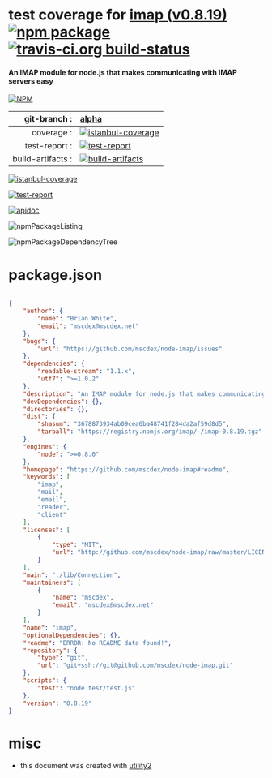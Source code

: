 # test coverage for  [imap (v0.8.19)](https://github.com/mscdex/node-imap#readme)  [![npm package](https://img.shields.io/npm/v/npmtest-imap.svg?style=flat-square)](https://www.npmjs.org/package/npmtest-imap) [![travis-ci.org build-status](https://api.travis-ci.org/npmtest/node-npmtest-imap.svg)](https://travis-ci.org/npmtest/node-npmtest-imap)
#### An IMAP module for node.js that makes communicating with IMAP servers easy

[![NPM](https://nodei.co/npm/imap.png?downloads=true)](https://www.npmjs.com/package/imap)

| git-branch : | [alpha](https://github.com/npmtest/node-npmtest-imap/tree/alpha)|
|--:|:--|
| coverage : | [![istanbul-coverage](https://npmtest.github.io/node-npmtest-imap/build/coverage.badge.svg)](https://npmtest.github.io/node-npmtest-imap/build/coverage.html/index.html)|
| test-report : | [![test-report](https://npmtest.github.io/node-npmtest-imap/build/test-report.badge.svg)](https://npmtest.github.io/node-npmtest-imap/build/test-report.html)|
| build-artifacts : | [![build-artifacts](https://npmtest.github.io/node-npmtest-imap/glyphicons_144_folder_open.png)](https://github.com/npmtest/node-npmtest-imap/tree/gh-pages/build)|

[![istanbul-coverage](https://npmtest.github.io/node-npmtest-imap/build/screenCapture.buildCustomOrg.browser.coverage.html.png)](https://npmtest.github.io/node-npmtest-imap/build/coverage.html/index.html)

[![test-report](https://npmtest.github.io/node-npmtest-imap/build/screenCapture.buildCustomOrg.browser.%252Fhome%252Ftravis%252Fbuild%252Fnpmtest%252Fnode-npmtest-imap%252Ftmp%252Fbuild%252Ftest-report.html.png)](https://npmtest.github.io/node-npmtest-imap/build/test-report.html)

[![apidoc](https://npmdoc.github.io/node-npmdoc-imap/build/screenCapture.buildApidoc.browser.%252Fhome%252Ftravis%252Fbuild%252Fnpmdoc%252Fnode-npmdoc-imap%252Ftmp%252Fbuild%252Fapidoc.html.png)](https://npmdoc.github.io/node-npmdoc-imap/build/apidoc.html)

![npmPackageListing](https://npmtest.github.io/node-npmtest-imap/build/screenCapture.npmPackageListing.svg)

![npmPackageDependencyTree](https://npmtest.github.io/node-npmtest-imap/build/screenCapture.npmPackageDependencyTree.svg)



# package.json

```json

{
    "author": {
        "name": "Brian White",
        "email": "mscdex@mscdex.net"
    },
    "bugs": {
        "url": "https://github.com/mscdex/node-imap/issues"
    },
    "dependencies": {
        "readable-stream": "1.1.x",
        "utf7": ">=1.0.2"
    },
    "description": "An IMAP module for node.js that makes communicating with IMAP servers easy",
    "devDependencies": {},
    "directories": {},
    "dist": {
        "shasum": "3678873934ab09cea6ba48741f284da2af59d8d5",
        "tarball": "https://registry.npmjs.org/imap/-/imap-0.8.19.tgz"
    },
    "engines": {
        "node": ">=0.8.0"
    },
    "homepage": "https://github.com/mscdex/node-imap#readme",
    "keywords": [
        "imap",
        "mail",
        "email",
        "reader",
        "client"
    ],
    "licenses": [
        {
            "type": "MIT",
            "url": "http://github.com/mscdex/node-imap/raw/master/LICENSE"
        }
    ],
    "main": "./lib/Connection",
    "maintainers": [
        {
            "name": "mscdex",
            "email": "mscdex@mscdex.net"
        }
    ],
    "name": "imap",
    "optionalDependencies": {},
    "readme": "ERROR: No README data found!",
    "repository": {
        "type": "git",
        "url": "git+ssh://git@github.com/mscdex/node-imap.git"
    },
    "scripts": {
        "test": "node test/test.js"
    },
    "version": "0.8.19"
}
```



# misc
- this document was created with [utility2](https://github.com/kaizhu256/node-utility2)
